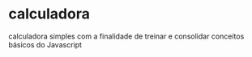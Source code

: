# calculadora
  calculadora simples com a finalidade de treinar e consolidar conceitos básicos do Javascript
